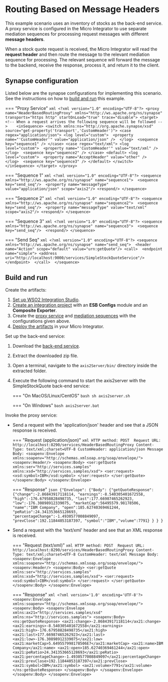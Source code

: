# Routing Based on Message Headers

This example scenario uses an inventory of stocks as the back-end service. A proxy service is configured in the Micro Integrator to use separate mediation sequences for processing request messages with different **message headers**. 

When a stock quote request is received, the Micro Integrator will read the **request header** and then route the message to the relevant mediation sequence for processing. The relevant sequence will forward the message to the backend, receive the response, process it, and return it to the client.
    
## Synapse configuration
    
Listed below are the synapse configurations for implementing this scenario. See the instructions on how to [build and run](#build-and-run) this example.

=== "Proxy Service"
    ```xml
    <?xml version="1.0" encoding="UTF-8"?>
    <proxy name="HeaderBasedRoutingProxy" xmlns="http://ws.apache.org/ns/synapse" transports="https http" startOnLoad="true" trace="disable">
    <target>
        <!-- When a request arrives the following sequence will be followed -->   
        <inSequence>
        <switch xmlns:ns="http://org.apache.synapse/xsd" source="get-property('transport','CustomHeader')">
                <case regex="application/json">
                    <log level="custom"> 
                    <property name="'CustomHeader'" value="application/json" /> 
                    </log> 
                    <sequence key="sequence1" />
                </case>
                <case regex="text/xml">
                    <log level="custom"> 
                        <property name="'CustomHeader'" value="text/xml" /> 
                    </log> 
                    <sequence key="sequence2" />
                </case>
                <default>
                <log level="custom"> 
                    <property name="AcceptHeader" value="other" /> 
                </log> 
                <sequence key="sequence3" />
                </default>
        </switch>      
        </inSequence>
    </target>
    </proxy>
    ```

=== "Sequence 1"
    ```xml
    <?xml version="1.0" encoding="UTF-8"?>
    <sequence xmlns="http://ws.apache.org/ns/synapse" name="sequence1"> 
            <sequence key="send_seq"/> 
            <property name="messageType" value="application/json" scope="axis2"/>
            <respond/>
    </sequence>
    ```

=== "Sequence 2"
    ```xml
    <?xml version="1.0" encoding="UTF-8"?>
    <sequence xmlns="http://ws.apache.org/ns/synapse" name="sequence2"> 
            <sequence key="send_seq"/> 
            <property name="messageType" value="text/xml" scope="axis2"/>
            <respond/>
    </sequence>
    ```

=== "Sequence 3"
    ```xml
    <?xml version="1.0" encoding="UTF-8"?>
    <sequence xmlns="http://ws.apache.org/ns/synapse" name="sequence3"> 
            <sequence key="send_seq"/> 
            <respond/>
    </sequence>
    ```    

=== "Send Seq"
    ```xml
    <?xml version="1.0" encoding="UTF-8"?>
    <sequence xmlns="http://ws.apache.org/ns/synapse" name="send_seq"> 
        <header name="Action" scope="default" value="urn:getQuote"/>
        <call> 
        <endpoint name="simple">
        <address uri="http://localhost:9000/services/SimpleStockQuoteService"/> 
        </endpoint> 
        </call> 
    </sequence>
    ```   

## Build and run

Create the artifacts:

1. [Set up WSO2 Integration Studio]({{base_path}}/integrate/develop/installing-wso2-integration-studio).
2. [Create an integration project]({{base_path}}/integrate/develop/create-integration-project) with an <b>ESB Configs</b> module and an <b>Composite Exporter</b>.
3. Create the [proxy service]({{base_path}}/integrate/develop/creating-artifacts/creating-a-proxy-service) and [mediation sequences]({{base_path}}/integrate/develop/creating-artifacts/creating-reusable-sequences) with the configurations given above.
4. [Deploy the artifacts]({{base_path}}/integrate/develop/deploy-artifacts) in your Micro Integrator.

Set up the back-end service:

1. Download the [back-end service](https://github.com/wso2-docs/WSO2_EI/blob/master/Back-End-Service/axis2Server.zip).
2. Extract the downloaded zip file.
3. Open a terminal, navigate to the `axis2Server/bin/` directory inside the extracted folder.
4. Execute the following command to start the axis2server with the SimpleStockQuote back-end service:
   
    === "On MacOS/Linux/CentOS"
        ```bash
        sh axis2server.sh
        ```
          
    === "On Windows"
        ```bash
        axis2server.bat
        ```

Invoke the proxy service:

- Send a request with the 'application/json' header and see that a JSON response is received.

    === "Request (application/json)"
        ```xml
        HTTP method: POST 
        Request URL: http://localhost:8290/services/HeaderBasedRoutingProxy
        Content-Type: text/xml;charset=UTF-8
        CustomHeader: application/json
        Message Body:
        <soapenv:Envelope xmlns:soapenv="http://schemas.xmlsoap.org/soap/envelope/">
        <soapenv:Header/>
        <soapenv:Body>
        <ser:getQuote xmlns:ser="http://services.samples" xmlns:xsd="http://services.samples/xsd">
                <ser:request>
                    <xsd:symbol>IBM</xsd:symbol>
                </ser:request>
            </ser:getQuote>
        </soapenv:Body>
        </soapenv:Envelope>
        ```

    === "Response"
        ```json
        {"Envelope":
        {"Body":
            {"getQuoteResponse":
            {"change":-2.86843917118114,
            "earnings":-8.540305401672558,
            "high":-176.67958828498735,
            "last":177.66987465262923,
            "low":-176.30898912339075,
            "marketCap":56495579.98178506,
            "name":"IBM Company",
            "open":185.62740369461244,
            "peRatio":24.341353665128693,
            "percentageChange":-1.4930577008849097,
            "prevClose":192.11844053187397,
            "symbol":"IBM","volume":7791}
            }
        }
        }
        ```

- Send a request with the 'text/xml' header and see that an XML response is received.

    === "Request (text/xml)"
        ```xml
        HTTP method: POST 
        Request URL: http://localhost:8290/services/HeaderBasedRoutingProxy
        Content-Type: text/xml;charset=UTF-8
        CustomHeader: text/xml
        Message Body:
        <soapenv:Envelope xmlns:soapenv="http://schemas.xmlsoap.org/soap/envelope/">
        <soapenv:Header/>
        <soapenv:Body>
        <ser:getQuote xmlns:ser="http://services.samples" xmlns:xsd="http://services.samples/xsd">
                <ser:request>
                    <xsd:symbol>IBM</xsd:symbol>
                </ser:request>
            </ser:getQuote>
        </soapenv:Body>
        </soapenv:Envelope>
        ```

    === "Response"
        ```xml
        <?xml version='1.0' encoding='UTF-8'?>
        <soapenv:Envelope xmlns:soapenv="http://schemas.xmlsoap.org/soap/envelope/">
            <soapenv:Body>
                <soapenv:Envelope xmlns:ax21="http://services.samples/xsd" xmlns:ns="http://services.samples">
                    <soapenv:Body>
                        <ns:getQuoteResponse>
                            <ax21:change>-2.86843917118114</ax21:change>
                            <ax21:earnings>-8.540305401672558</ax21:earnings>
                            <ax21:high>-176.67958828498735</ax21:high>
                            <ax21:last>177.66987465262923</ax21:last>
                            <ax21:low>-176.30898912339075</ax21:low>
                            <ax21:marketCap>5.649557998178506E7</ax21:marketCap>
                            <ax21:name>IBM Company</ax21:name>
                            <ax21:open>185.62740369461244</ax21:open>
                            <ax21:peRatio>24.341353665128693</ax21:peRatio>
                            <ax21:percentageChange>-1.4930577008849097</ax21:percentageChange>
                            <ax21:prevClose>192.11844053187397</ax21:prevClose>
                            <ax21:symbol>IBM</ax21:symbol>
                            <ax21:volume>7791</ax21:volume>
                        </ns:getQuoteResponse>
                    </soapenv:Body>
                </soapenv:Envelope>
            </soapenv:Body>
        </soapenv:Envelope>
        ```

